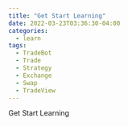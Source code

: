 ```yaml
---
title: "Get Start Learning"
date: 2022-03-23T03:36:30-04:00
categories:
  - learn
tags:
  - TradeBot
  - Trade
  - Strategy
  - Exchange
  - Swap
  - TradeView
---
```

Get Start Learning
